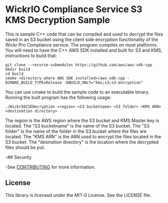 # WickrIO Compliance Service S3 KMS Decryption Sample

This is sample C++ code that can be compiled and used to decrypt the files saved in an S3 bucket using the client side encryption functionality of the Wickr Pro Compliance service. The program compiles on most platforms.  You will need to have the C++ AWS SDK installed and built for S3 and KMS, instructions to build that:

```
git clone --recurse-submodules https://github.com/aws/aws-sdk-cpp
mkdir build
cd build
cmake <directory where AWS SDK installed>/aws-sdk-cpp -DCMAKE_BUILD_TYPE=Release -DBUILD_ONLY="kms;s3;s3-encryption"
```

You can use cmake to build the sample code to an executable binary.  Running the built program has the following usage:

```
./WickrIOCSEDecryption <region> <S3 bucketname> <S3 folder> <KMS ARN> <destination directory>
```

The region is the AWS region where the S3 bucket and KMS Master key is located.  The "S3 bucketname" is the name of the S3 bucket.  The "S3 folder" is the name of the folder in the S3 bucket where the files are located. The "KMS ARN" is the ARN used to encrypt the files located in the S3 bucket. The "desination directory" is the location where the decrypted files should be put.

-## Security
 
-See [CONTRIBUTING](CONTRIBUTING.md#security-issue-notifications) for more information.

## License

This library is licensed under the MIT-0 License. See the LICENSE file.

